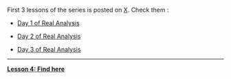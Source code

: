 First 3 lessons of the series is posted on [X](https://x.com). Check them :

- [Day 1 of Real Analysis](https://x.com/__piler__/status/1825224129290916000?t=GZf-xoUYmpQEizx9Njx-fQ&s=19)

- [Day 2 of Real Analysis](https://x.com/__piler__/status/1825599098545897681?t=GZf-xoUYmpQEizx9Njx-fQ&s=19)


- [Day 3 of Real Analysis](https://x.com/__piler__/status/1825939300351168699?t=GZf-xoUYmpQEizx9Njx-fQ&s=19)


-----------------------------------------
[**Lesson 4: Find here**](lesson4.md)